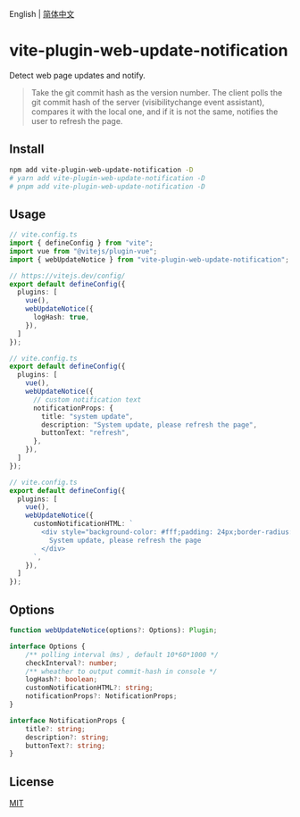 English | [简体中文](./README.zh-CN.md)

# vite-plugin-web-update-notification

Detect web page updates and notify.

> Take the git commit hash as the version number. The client polls the git commit hash of the server (visibilitychange event assistant), compares it with the local one, and if it is not the same, notifies the user to refresh the page.

## Install

```bash
npm add vite-plugin-web-update-notification -D
# yarn add vite-plugin-web-update-notification -D
# pnpm add vite-plugin-web-update-notification -D
```

## Usage

```ts
// vite.config.ts
import { defineConfig } from "vite";
import vue from "@vitejs/plugin-vue";
import { webUpdateNotice } from "vite-plugin-web-update-notification";

// https://vitejs.dev/config/
export default defineConfig({
  plugins: [
    vue(),
    webUpdateNotice({
      logHash: true,
    }),
  ]
});
```

```ts
// vite.config.ts
export default defineConfig({
  plugins: [
    vue(),
    webUpdateNotice({
      // custom notification text
      notificationProps: {
        title: "system update",
        description: "System update, please refresh the page",
        buttonText: "refresh",
      },
    }),
  ]
});
```

```ts
// vite.config.ts
export default defineConfig({
  plugins: [
    vue(),
    webUpdateNotice({
      customNotificationHTML: `
        <div style="background-color: #fff;padding: 24px;border-radius: 4px;position: fixed;top: 24px;right: 24px;border: 1px solid;">
          System update, please refresh the page
        </div>
      `,
    }),
  ]
});
```



## Options

```ts
function webUpdateNotice(options?: Options): Plugin;

interface Options {
    /** polling interval（ms）, default 10*60*1000 */
    checkInterval?: number;
    /** wheather to output commit-hash in console */
    logHash?: boolean;
    customNotificationHTML?: string;
    notificationProps?: NotificationProps;
}

interface NotificationProps {
    title?: string;
    description?: string;
    buttonText?: string;
}
```



## License

[MIT](./LICENSE)
